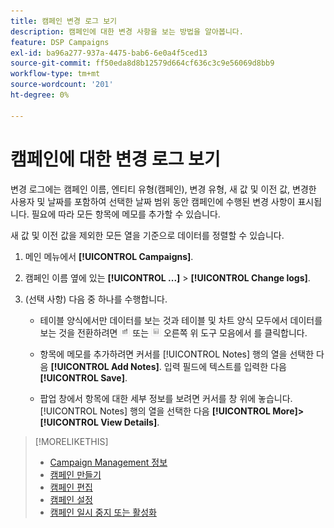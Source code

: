 ```yaml
---
title: 캠페인 변경 로그 보기
description: 캠페인에 대한 변경 사항을 보는 방법을 알아봅니다.
feature: DSP Campaigns
exl-id: ba96a277-937a-4475-bab6-6e0a4f5ced13
source-git-commit: ff50eda8d8b12579d664cf636c3c9e56069d8bb9
workflow-type: tm+mt
source-wordcount: '201'
ht-degree: 0%

---
```


# 캠페인에 대한 변경 로그 보기

변경 로그에는 캠페인 이름, 엔티티 유형(캠페인), 변경 유형, 새 값 및 이전 값, 변경한 사용자 및 날짜를 포함하여 선택한 날짜 범위 동안 캠페인에 수행된 변경 사항이 표시됩니다. 필요에 따라 모든 항목에 메모를 추가할 수 있습니다.

새 값 및 이전 값을 제외한 모든 열을 기준으로 데이터를 정렬할 수 있습니다.

1. 메인 메뉴에서 **[!UICONTROL Campaigns]**.

1. 캠페인 이름 옆에 있는  **[!UICONTROL ...]** > **[!UICONTROL Change logs]**.

1. (선택 사항) 다음 중 하나를 수행합니다.

   * 테이블 양식에서만 데이터를 보는 것과 테이블 및 차트 양식 모두에서 데이터를 보는 것을 전환하려면 ![테이블 및 차트 보기](/help/dsp/assets/table-plus-chart-view.png "테이블 및 차트 보기") 또는 ![표 보기](/help/dsp/assets/table-view.png "표 보기") 오른쪽 위 도구 모음에서 를 클릭합니다.

   * 항목에 메모를 추가하려면 커서를 [!UICONTROL Notes] 행의 열을 선택한 다음 **[!UICONTROL Add Notes]**. 입력 필드에 텍스트를 입력한 다음 **[!UICONTROL Save]**.

   * 팝업 창에서 항목에 대한 세부 정보를 보려면 커서를 창 위에 놓습니다. [!UICONTROL Notes] 행의 열을 선택한 다음 **[!UICONTROL More]>[!UICONTROL View Details]**.

>[!MORELIKETHIS]
>
>* [Campaign Management 정보](campaign-about.md)
>* [캠페인 만들기](campaign-create.md)
>* [캠페인 편집](campaign-edit.md)
>* [캠페인 설정](campaign-settings.md)
>* [캠페인 일시 중지 또는 활성화](campaign-pause-activate.md)


